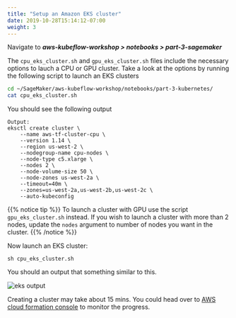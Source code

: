 ```yaml
---
title: "Setup an Amazon EKS cluster"
date: 2019-10-28T15:14:12-07:00
weight: 3
---
```


Navigate to ***aws-kubeflow-workshop > notebooks > part-3-sagemaker***

The `cpu_eks_cluster.sh` and `gpu_eks_cluster.sh` files include the necessary options to lauch a CPU or GPU cluster. Take a look at the options by running the following script to launch an EKS clusters

```bash
cd ~/SageMaker/aws-kubeflow-workshop/notebooks/part-3-kubernetes/
cat cpu_eks_cluster.sh
```
You should see the following output
```
Output:
eksctl create cluster \
    --name aws-tf-cluster-cpu \
    --version 1.14 \
    --region us-west-2 \
    --nodegroup-name cpu-nodes \
    --node-type c5.xlarge \
    --nodes 2 \
    --node-volume-size 50 \
    --node-zones us-west-2a \
    --timeout=40m \
    --zones=us-west-2a,us-west-2b,us-west-2c \
    --auto-kubeconfig
```

{{% notice tip %}}
To launch a cluster with GPU use the script `gpu_eks_cluster.sh` instead. If you wish to launch a cluster with more than 2 nodes, update the `nodes` argument to number of nodes you want in the cluster.
{{% /notice %}}

 Now launch an EKS cluster:
```
sh cpu_eks_cluster.sh
```

You should an output that something similar to this.

![eks output](/images/eks/eksctl_launch.png)

Creating a cluster may take about 15 mins. You could head over to [AWS cloud formation console](https://console.aws.amazon.com/cloudformation) to monitor the progress.
